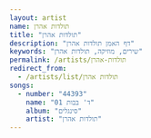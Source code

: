 ```yaml
---
layout: artist
name: תולדות אהרן
title: "תולדות אהרן"
description: "דף האמן תולדות אהרן"
keywords: "שירים, מוזיקה, תולדות אהרן"
permalink: /artists/תולדות-אהרן
redirect_from:
  - /artists/list/תולדות אהרן
songs:
  - number: "44393"
    name: "01 ד' בבות"
    album: "סינגלים"
    artist: "תולדות אהרן"
---
```


